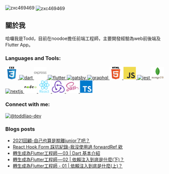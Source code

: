 


<p><img align="left" src="https://github-readme-stats.vercel.app/api/top-langs?username=zxc469469&hide=java,css,html&langs_count=6&show_icons=true&theme=dracula&hide_border=true&locale=en&layout=compact" alt="zxc469469" /></p>

<p>&nbsp;<img align="center" src="https://github-readme-stats.vercel.app/api?username=zxc469469&show_icons=true&theme=dracula&locale=en" alt="zxc469469" /></p>

## 關於我
 哈囉我是Todd，目前在noodoe擔任前端工程師，主要開發經驗為web前後端及Flutter App。
 
<h3 align="left">Languages and Tools:</h3>
<p align="left"> <a href="https://www.w3schools.com/css/" target="_blank"> <img src="https://raw.githubusercontent.com/devicons/devicon/master/icons/css3/css3-original-wordmark.svg" alt="css3" width="40" height="40"/> </a> <a href="https://dart.dev" target="_blank"> <img src="https://www.vectorlogo.zone/logos/dartlang/dartlang-icon.svg" alt="dart" width="40" height="40"/> </a> <a href="https://expressjs.com" target="_blank"> <img src="https://raw.githubusercontent.com/devicons/devicon/master/icons/express/express-original-wordmark.svg" alt="express" width="40" height="40"/> </a> <a href="https://flutter.dev" target="_blank"> <img src="https://www.vectorlogo.zone/logos/flutterio/flutterio-icon.svg" alt="flutter" width="40" height="40"/> </a> <a href="https://www.gatsbyjs.com/" target="_blank"> <img src="https://www.vectorlogo.zone/logos/gatsbyjs/gatsbyjs-icon.svg" alt="gatsby" width="40" height="40"/> </a> <a href="https://graphql.org" target="_blank"> <img src="https://www.vectorlogo.zone/logos/graphql/graphql-icon.svg" alt="graphql" width="40" height="40"/> </a> <a href="https://www.w3.org/html/" target="_blank"> <img src="https://raw.githubusercontent.com/devicons/devicon/master/icons/html5/html5-original-wordmark.svg" alt="html5" width="40" height="40"/> </a> <a href="https://developer.mozilla.org/en-US/docs/Web/JavaScript" target="_blank"> <img src="https://raw.githubusercontent.com/devicons/devicon/master/icons/javascript/javascript-original.svg" alt="javascript" width="40" height="40"/> </a> <a href="https://jestjs.io" target="_blank"> <img src="https://www.vectorlogo.zone/logos/jestjsio/jestjsio-icon.svg" alt="jest" width="40" height="40"/> </a> <a href="https://www.mongodb.com/" target="_blank"> <img src="https://raw.githubusercontent.com/devicons/devicon/master/icons/mongodb/mongodb-original-wordmark.svg" alt="mongodb" width="40" height="40"/> </a> <a href="https://nextjs.org/" target="_blank"> <img src="https://cdn.worldvectorlogo.com/logos/nextjs-3.svg" alt="nextjs" width="40" height="40"/> </a> <a href="https://nodejs.org" target="_blank"> <img src="https://raw.githubusercontent.com/devicons/devicon/master/icons/nodejs/nodejs-original-wordmark.svg" alt="nodejs" width="40" height="40"/> </a> <a href="https://reactjs.org/" target="_blank"> <img src="https://raw.githubusercontent.com/devicons/devicon/master/icons/react/react-original-wordmark.svg" alt="react" width="40" height="40"/> </a> <a href="https://redux.js.org" target="_blank"> <img src="https://raw.githubusercontent.com/devicons/devicon/master/icons/redux/redux-original.svg" alt="redux" width="40" height="40"/> </a> <a href="https://sass-lang.com" target="_blank"> <img src="https://raw.githubusercontent.com/devicons/devicon/master/icons/sass/sass-original.svg" alt="sass" width="40" height="40"/> </a> <a href="https://www.typescriptlang.org/" target="_blank"> <img src="https://raw.githubusercontent.com/devicons/devicon/master/icons/typescript/typescript-original.svg" alt="typescript" width="40" height="40"/> </a> </p>

<h3 align="left">Connect with me:</h3>
<p align="left">
<a href="https://medium.com/@toddliao-dev" target="blank"><img align="center" src="https://raw.githubusercontent.com/rahuldkjain/github-profile-readme-generator/master/src/images/icons/Social/medium.svg" alt="@toddliao-dev" height="30" width="40" /></a>
</p>

### Blogs posts
<!-- BLOG-POST-LIST:START -->
- [2021回顧-自己也算是脫離junior了吧？](https://toddliao-dev.medium.com/2021%E5%9B%9E%E9%A1%A7-%E8%87%AA%E5%B7%B1%E4%B9%9F%E7%AE%97%E6%98%AF%E8%84%AB%E9%9B%A2junior%E4%BA%86%E5%90%A7-3292c2687aef?source=rss-b0c58f49ae18------2)
- [React Hook Form 踩坑紀錄-我沒使用過 forwardRef 欸](https://toddliao-dev.medium.com/react-hook-form-%E8%B8%A9%E5%9D%91%E7%B4%80%E9%8C%84-%E6%88%91%E6%B2%92%E4%BD%BF%E7%94%A8%E9%81%8E-forwardref-%E6%AC%B8-6b60b545768b?source=rss-b0c58f49ae18------2)
- [轉生成為Flutter工程師 — 03 | Dart 基本介紹](https://toddliao-dev.medium.com/%E8%BD%89%E7%94%9F%E6%88%90%E7%82%BAflutter%E5%B7%A5%E7%A8%8B%E5%B8%AB-03-dart-%E5%9F%BA%E6%9C%AC%E4%BB%8B%E7%B4%B9-4cd8478a32d1?source=rss-b0c58f49ae18------2)
- [轉生成為Flutter工程師 — 02 | 依賴注入到底是什麼&lpar;下&rpar;？](https://toddliao-dev.medium.com/%E8%BD%89%E7%94%9F%E6%88%90%E7%82%BAflutter%E5%B7%A5%E7%A8%8B%E5%B8%AB-02-%E4%BE%9D%E8%B3%B4%E6%B3%A8%E5%85%A5%E5%88%B0%E5%BA%95%E6%98%AF%E4%BB%80%E9%BA%BC-%E4%B8%8B-1bd27e8fe902?source=rss-b0c58f49ae18------2)
- [轉生成為Flutter工程師 - 01 |  依賴注入到底是什麼&lpar;上&rpar;？](https://toddliao-dev.medium.com/%E8%BD%89%E7%94%9F%E6%88%90%E7%82%BAflutter%E5%B7%A5%E7%A8%8B%E5%B8%AB-01-%E4%BE%9D%E8%B3%B4%E6%B3%A8%E5%85%A5%E5%88%B0%E5%BA%95%E6%98%AF%E4%BB%80%E9%BA%BC-%E4%B8%8A-74161c933989?source=rss-b0c58f49ae18------2)
<!-- BLOG-POST-LIST:END -->
